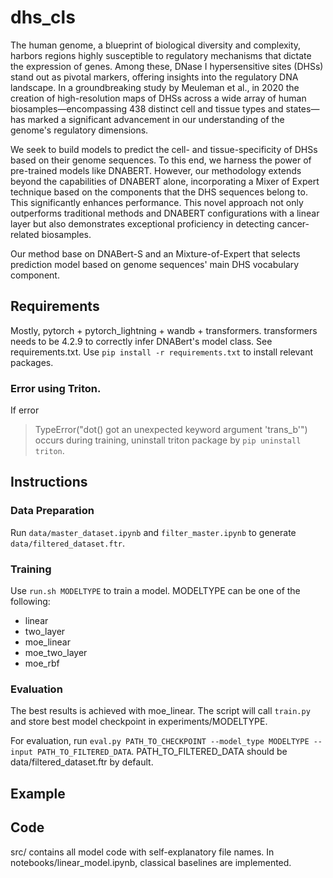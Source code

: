 # dhs_cls

The human genome, a blueprint of biological diversity and complexity, harbors regions highly susceptible to regulatory mechanisms that dictate the expression of genes. Among these, DNase I hypersensitive sites (DHSs) stand out as pivotal markers, offering insights into the regulatory DNA landscape. In a groundbreaking study by Meuleman et al., in 2020 the creation of high-resolution maps of DHSs across a wide array of human biosamples—encompassing 438 distinct cell and tissue types and states—has marked a significant advancement in our understanding of the genome's regulatory dimensions. 

We seek to build models to predict the cell- and tissue-specificity of DHSs based on their genome sequences. To this end, we harness the power of pre-trained models like DNABERT. However, our methodology extends beyond the capabilities of DNABERT alone, incorporating a Mixer of Expert technique based on the components that the DHS sequences belong to. This significantly enhances performance. This novel approach not only outperforms traditional methods and DNABERT configurations with a linear layer but also demonstrates exceptional proficiency in detecting cancer-related biosamples.

Our method base on DNABert-S and an Mixture-of-Expert that selects prediction model based on genome sequences' main DHS vocabulary component. 


## Requirements

Mostly, pytorch + pytorch_lightning + wandb + transformers. transformers needs to be 4.2.9 to correctly infer DNABert's model class.
See requirements.txt. Use `pip install -r requirements.txt` to install relevant packages.


### Error using Triton. 
If error 
>TypeError("dot() got an unexpected keyword argument 'trans_b'") 
occurs during training, uninstall triton package by `pip uninstall triton`. 


## Instructions

### Data Preparation
Run `data/master_dataset.ipynb` and `filter_master.ipynb` to generate `data/filtered_dataset.ftr`.

### Training
Use `run.sh MODELTYPE` to train a model. MODELTYPE can be one of the following:

- linear
- two_layer
- moe_linear
- moe_two_layer
- moe_rbf


### Evaluation
The best results is achieved with moe_linear. The script will call `train.py` and store best model checkpoint in experiments/MODELTYPE.

For evaluation, run `eval.py PATH_TO_CHECKPOINT --model_type MODELTYPE --input PATH_TO_FILTERED_DATA`.
PATH_TO_FILTERED_DATA should be data/filtered_dataset.ftr by default. 


## Example 


## Code
src/ contains all model code with self-explanatory file names. In notebooks/linear_model.ipynb, classical baselines are implemented. 


